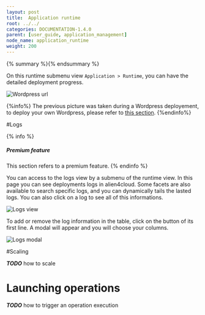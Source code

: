 ```yaml
---
layout: post
title:  Application runtime
root: ../../
categories: DOCUMENTATION-1.4.0
parent: [user_guide, application_management]
node_name: application_runtime
weight: 200
---
```


{% summary %}{% endsummary %}

On this runtime submenu view `Application > Runtime`, you can have the detailed deployment
progress.

![Wordpress url](../../images/user_guide/user_guide_topology_template_runtime.png)

{%info%}
The previous picture was taken during a Wordpress deployement, to deploy your own Wordpress, please refer to [this section](#/documentation/1.4.0/getting_started/getting_started.html).
{%endinfo%}

#Logs

{% info %}
<h5>Premium feature</h5>
This section refers to a premium feature.
{% endinfo %}

You can access to the logs view by a submenu of the runtime view. In this page you can see deployments logs in alien4cloud.
Some facets are also available to search specific logs, and you can dynamically tails the lasted logs.
You can also click on a log to see all of this informations.

![Logs view](../../images/user_guide/application/log_view.png)

To add or remove the log information in the table, click on the button of its first line. A modal will appear and you will choose your columns.

![Logs modal](../../images/user_guide/application/log_modal.png)

#Scaling

***TODO*** how to scale

# Launching operations
***TODO*** how to trigger an operation execution
